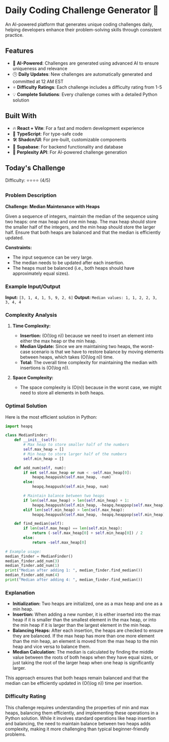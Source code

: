 # Daily Coding Challenge Generator 🚀

An AI-powered platform that generates unique coding challenges daily, helping developers enhance their problem-solving skills through consistent practice.

## Features

- 🤖 **AI-Powered**: Challenges are generated using advanced AI to ensure uniqueness and relevance
- 🕒 **Daily Updates**: New challenges are automatically generated and committed at 12 AM EST
- ⭐ **Difficulty Ratings**: Each challenge includes a difficulty rating from 1-5
- 💡 **Complete Solutions**: Every challenge comes with a detailed Python solution

## Built With

- 🔥 **React + Vite**: For a fast and modern development experience
- 🔷 **TypeScript**: For type-safe code
- 🛠️ **Shadcn/UI**: For pre-built, customizable components
- 🔌 **Supabase**: For backend functionality and database
- 🤖 **Perplexity API**: For AI-powered challenge generation

## Today's Challenge

Difficulty: ⭐⭐⭐⭐ (4/5)

### Problem Description

**Challenge: Median Maintenance with Heaps**

Given a sequence of integers, maintain the median of the sequence using two heaps: one max heap and one min heap. The max heap should store the smaller half of the integers, and the min heap should store the larger half. Ensure that both heaps are balanced and that the median is efficiently updated.

**Constraints:**
- The input sequence can be very large.
- The median needs to be updated after each insertion.
- The heaps must be balanced (i.e., both heaps should have approximately equal sizes).

### Example Input/Output

**Input:** `[3, 1, 4, 1, 5, 9, 2, 6]`
**Output:** `Median values: 1, 1, 2, 2, 3, 3, 4, 4`

### Complexity Analysis

1. **Time Complexity:**
   - **Insertion:** \(O(\log n)\) because we need to insert an element into either the max heap or the min heap.
   - **Median Update:** Since we are maintaining two heaps, the worst-case scenario is that we have to restore balance by moving elements between heaps, which takes \(O(\log n)\) time.
   - **Total:** The overall time complexity for maintaining the median with insertions is \(O(\log n)\).

2. **Space Complexity:**
   - The space complexity is \(O(n)\) because in the worst case, we might need to store all elements in both heaps.

### Optimal Solution

Here is the most efficient solution in Python:

```python
import heapq

class MedianFinder:
    def __init__(self):
        # Max heap to store smaller half of the numbers
        self.max_heap = []
        # Min heap to store larger half of the numbers
        self.min_heap = []

    def add_num(self, num):
        if not self.max_heap or num < -self.max_heap[0]:
            heapq.heappush(self.max_heap, -num)
        else:
            heapq.heappush(self.min_heap, num)

        # Maintain balance between two heaps
        if len(self.max_heap) > len(self.min_heap) + 1:
            heapq.heappush(self.min_heap, -heapq.heappop(self.max_heap))
        elif len(self.min_heap) > len(self.max_heap):
            heapq.heappush(self.max_heap, -heapq.heappop(self.min_heap))

    def find_median(self):
        if len(self.max_heap) == len(self.min_heap):
            return (-self.max_heap[0] + self.min_heap[0]) / 2
        else:
            return -self.max_heap[0]

# Example usage:
median_finder = MedianFinder()
median_finder.add_num(3)
median_finder.add_num(1)
print("Median after adding 1: ", median_finder.find_median())
median_finder.add_num(4)
print("Median after adding 4: ", median_finder.find_median())
```

### Explanation

- **Initialization:** Two heaps are initialized, one as a max heap and one as a min heap.
- **Insertion:** When adding a new number, it is either inserted into the max heap if it is smaller than the smallest element in the max heap, or into the min heap if it is larger than the largest element in the min heap.
- **Balancing Heaps:** After each insertion, the heaps are checked to ensure they are balanced. If the max heap has more than one more element than the min heap, an element is moved from the max heap to the min heap and vice versa to balance them.
- **Median Calculation:** The median is calculated by finding the middle value between the roots of both heaps when they have equal sizes, or just taking the root of the larger heap when one heap is significantly larger.

This approach ensures that both heaps remain balanced and that the median can be efficiently updated in \(O(\log n)\) time per insertion.

### Difficulty Rating

This challenge requires understanding the properties of min and max heaps, balancing them efficiently, and implementing these operations in a Python solution. While it involves standard operations like heap insertion and balancing, the need to maintain balance between two heaps adds complexity, making it more challenging than typical beginner-friendly problems.